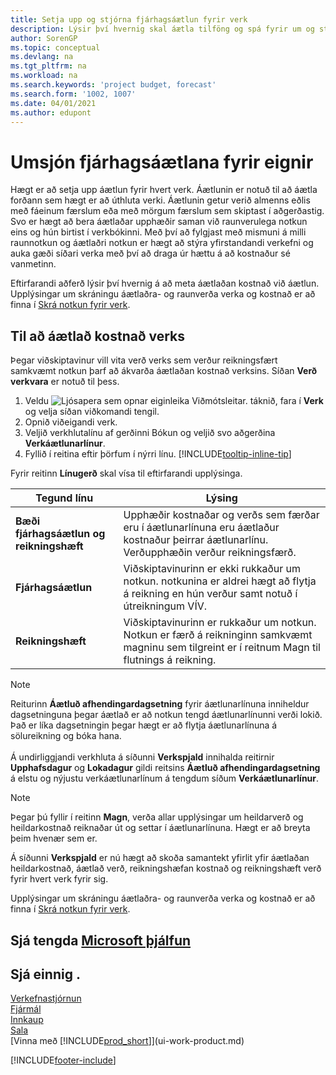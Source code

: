 ```yaml
---
title: Setja upp og stjórna fjárhagsáætlun fyrir verk
description: Lýsir því hvernig skal áætla tilföng og spá fyrir um og stjórna kostnaði verks með því að setja upp fjárhagsáætlun fyrir hvert verk.
author: SorenGP
ms.topic: conceptual
ms.devlang: na
ms.tgt_pltfrm: na
ms.workload: na
ms.search.keywords: 'project budget, forecast'
ms.search.form: '1002, 1007'
ms.date: 04/01/2021
ms.author: edupont
---
```

# <a name="manage-job-budgets" />Umsjón fjárhagsáætlana fyrir eignir

Hægt er að setja upp áætlun fyrir hvert verk. Áætlunin er notuð til að áætla forðann sem hægt er að úthluta verki. Áætlunin getur verið almenns eðlis með fáeinum færslum eða með mörgum færslum sem skiptast í aðgerðastig. Svo er hægt að bera áætlaðar upphæðir saman við raunverulega notkun eins og hún birtist í verkbókinni. Með því að fylgjast með mismuni á milli raunnotkun og áætlaðri notkun er hægt að stýra yfirstandandi verkefni og auka gæði síðari verka með því að draga úr hættu á að kostnaður sé vanmetinn.

Eftirfarandi aðferð lýsir því hvernig á að meta áætlaðan kostnað við áætlun. Upplýsingar um skráningu áætlaðra- og raunverða verka og kostnað er að finna í [Skrá notkun fyrir verk](projects-how-record-job-usage.md).  

## <a name="a-namejobbudgetcostsa-to-estimate-the-budgeted-costs-for-a-job" /><a name="JobBudgetCosts"></a> Til að áætlað kostnað verks
Þegar viðskiptavinur vill vita verð verks sem verður reikningsfært samkvæmt notkun þarf að ákvarða áætlaðan kostnað verksins. Síðan **Verð verkvara** er notuð til þess.

1. Veldu ![Ljósapera sem opnar eiginleika Viðmótsleitar.](media/ui-search/search_small.png "Segðu mér hvað þú vilt gera") táknið, fara í **Verk** og velja síðan viðkomandi tengil.  
2. Opnið viðeigandi verk.
3. Veljið verkhlutalínu af gerðinni Bókun og veljið svo aðgerðina **Verkáætlunarlínur**.
4. Fyllið í reitina eftir þörfum í nýrri línu. [!INCLUDE[tooltip-inline-tip](includes/tooltip-inline-tip_md.md)]   

Fyrir reitinn **Línugerð** skal vísa til eftirfarandi upplýsinga.  

| Tegund línu | Lýsing |
| --- | --- |
| **Bæði fjárhagsáætlun og reikningshæft** |Upphæðir kostnaðar og verðs sem færðar eru í áætlunarlínuna eru áætlaður kostnaður þeirrar áætlunarlínu. Verðupphæðin verður reikningsfærð. |
| **Fjárhagsáætlun** |Viðskiptavinurinn er ekki rukkaður um notkun. notkunina er aldrei hægt að flytja á reikning en hún verður samt notuð í útreikningum VÍV. |
| **Reikningshæft** |Viðskiptavinurinn er rukkaður um notkun. Notkun er færð á reikninginn samkvæmt magninu sem tilgreint er í reitnum Magn til flutnings á reikning. |

> [!NOTE]  
> Reiturinn **Áætluð afhendingardagsetning** fyrir áætlunarlínuna inniheldur dagsetninguna þegar áætlað er að notkun tengd áætlunarlínunni verði lokið. Það er líka dagsetningin þegar hægt er að flytja áætlunarlínuna á sölureikning og bóka hana. <br /><br /> Á undirliggjandi verkhluta á síðunni **Verkspjald** innihalda reitirnir **Upphafsdagur** og **Lokadagur** gildi reitsins **Áætluð afhendingardagsetning** á elstu og nýjustu verkáætlunarlínum á tengdum síðum **Verkáætlunarlínur**.

> [!NOTE]  
>   Þegar þú fyllir í reitinn **Magn**, verða allar upplýsingar um heildarverð og heildarkostnað reiknaðar út og settar í áætlunarlínuna. Hægt er að breyta þeim hvenær sem er.

Á síðunni **Verkspjald** er nú hægt að skoða samantekt yfirlit yfir áætlaðan heildarkostnað, áætlað verð, reikningshæfan kostnað og reikningshæft verð fyrir hvert verk fyrir sig.

Upplýsingar um skráningu áætlaðra- og raunverða verka og kostnað er að finna í [Skrá notkun fyrir verk](projects-how-record-job-usage.md).

## <a name="see-related-microsoft-trainingtrainingmodulesset-up-job-planning-lines" />Sjá tengda [Microsoft þjálfun](/training/modules/set-up-job-planning-lines/)

## <a name="see-also" />Sjá einnig .

[Verkefnastjórnun](projects-manage-projects.md)  
[Fjármál](finance.md)  
[Innkaup](purchasing-manage-purchasing.md)  
[Sala](sales-manage-sales.md)  
[Vinna með [!INCLUDE[prod_short](includes/prod_short.md)]](ui-work-product.md)  


[!INCLUDE[footer-include](includes/footer-banner.md)]
